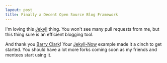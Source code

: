 ```yaml
---
layout: post
title: Finally a Decent Open Source Blog Framework
---
```


I'm loving this [Jekyll](https://github.com/jekyll) thing. You won't see many pull requests from me, but this thing sure is an efficient blogging tool.

And thank you [Barry Clark](https://github.com/barryclark)! Your [Jekyll-Now](https://github.com/barryclark/Jekyll-Now) example made it a cinch to get started. You should have a lot more forks coming soon as my friends and mentees start using it.
